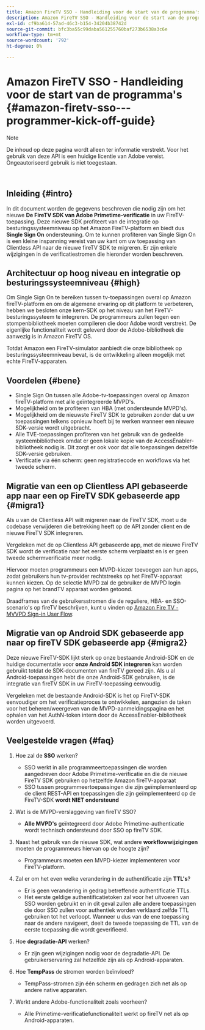 ```yaml
---
title: Amazon FireTV SSO - Handleiding voor de start van de programma's
description: Amazon FireTV SSO - Handleiding voor de start van de programma's
exl-id: cf9ba614-57ad-46c3-b154-34204b38742d
source-git-commit: bfc3ba55c99daba561255760baf273b6538a3c6e
workflow-type: tm+mt
source-wordcount: '792'
ht-degree: 0%

---
```


# Amazon FireTV SSO - Handleiding voor de start van de programma&#39;s {#amazon-firetv-sso---programmer-kick-off-guide}

>[!NOTE]
>
>De inhoud op deze pagina wordt alleen ter informatie verstrekt. Voor het gebruik van deze API is een huidige licentie van Adobe vereist. Ongeautoriseerd gebruik is niet toegestaan.

</br>

## Inleiding {#intro}

In dit document worden de gegevens beschreven die nodig zijn om het nieuwe **De FireTV SDK van Adobe Primetime-verificatie** in uw FireTV-toepassing. Deze nieuwe SDK profiteert van de integratie op besturingssysteemniveau op het Amazon FireTV-platform en biedt dus **Single Sign On** ondersteuning. Om te kunnen profiteren van Single Sign On is een kleine inspanning vereist van uw kant om uw toepassing van Clientless API naar de nieuwe fireTV SDK te migreren. Er zijn enkele wijzigingen in de verificatiestromen die hieronder worden beschreven.

## Architectuur op hoog niveau en integratie op besturingssysteemniveau {#high}

Om Single Sign On te bereiken tussen tv-toepassingen overal op Amazon fireTV-platform en om de algemene ervaring op dit platform te verbeteren, hebben we besloten onze kern-SDK op het niveau van het FireTV-besturingssysteem te integreren. De programmeurs zullen tegen een stompenbibliotheek moeten compileren die door Adobe wordt verstrekt. De eigenlijke functionaliteit wordt geleverd door de Adobe-bibliotheek die aanwezig is in Amazon FireTV OS.

Totdat Amazon een FireTV-simulator aanbiedt die onze bibliotheek op besturingssysteemniveau bevat, is de ontwikkeling alleen mogelijk met echte FireTV-apparaten.

## Voordelen {#bene}

* Single Sign On tussen alle Adobe-tv-toepassingen overal op Amazon fireTV-platform met alle geïntegreerde MVPD&#39;s.
* Mogelijkheid om te profiteren van HBA (met ondersteunde MVPD&#39;s).
* Mogelijkheid om de nieuwste FireTV SDK te gebruiken zonder dat u uw toepassingen telkens opnieuw hoeft bij te werken wanneer een nieuwe SDK-versie wordt uitgebracht.
* Alle TVE-toepassingen profiteren van het gebruik van de gedeelde systeembibliotheek omdat er geen lokale kopie van de AccessEnabler-bibliotheek nodig is. Dit zorgt er ook voor dat alle toepassingen dezelfde SDK-versie gebruiken.
* Verificatie via één scherm: geen registratiecode en workflows via het tweede scherm.

## Migratie van een op Clientless API gebaseerde app naar een op FireTV SDK gebaseerde app {#migra1}

Als u van de Clientless API wilt migreren naar de FireTV SDK, moet u de codebase verwijderen die betrekking heeft op de API zonder client en de nieuwe FireTV SDK integreren.

Vergeleken met de op Clientless API gebaseerde app, met de nieuwe FireTV SDK wordt de verificatie naar het eerste scherm verplaatst en is er geen tweede schermverificatie meer nodig.

Hiervoor moeten programmeurs een MVPD-kiezer toevoegen aan hun apps, zodat gebruikers hun tv-provider rechtstreeks op het FireTV-apparaat kunnen kiezen. Op de selectie MVPD zal de gebruiker de MVPD login pagina op het brandTV apparaat worden getoond.

Draadframes van de gebruikersstromen die de reguliere, HBA- en SSO-scenario&#39;s op fireTV beschrijven, kunt u vinden op [Amazon Fire TV - MVVPD Sign-in User Flow](https://xd.adobe.com/view/9058288e-4b67-43a1-9d5b-5f76ede6c51e/).

## Migratie van op Android SDK gebaseerde app naar op fireTV SDK gebaseerde app {#migra2}

Deze nieuwe FireTV-SDK lijkt sterk op onze bestaande Android-SDK en de huidige documentatie voor **onze Android SDK integreren** <!--http://tve.helpdocsonline.com/android-technical-overview-->kan worden gebruikt totdat de SDK-documenten van fireTV gereed zijn. Als u al Android-toepassingen hebt die onze Android-SDK gebruiken, is de integratie van fireTV SDK in uw FireTV-toepassing eenvoudig.

Vergeleken met de bestaande Android-SDK is het op FireTV-SDK eenvoudiger om het verificatieproces te ontwikkelen, aangezien de taken voor het beheren/weergeven van de MVPD-aanmeldingspagina en het ophalen van het AuthN-token intern door de AccessEnabler-bibliotheek worden uitgevoerd.

## Veelgestelde vragen {#faq}

1. Hoe zal de **SSO** werken?

   * SSO werkt in alle programmeertoepassingen die worden aangedreven door Adobe Primetime-verificatie en die de nieuwe FireTV SDK gebruiken op hetzelfde Amazon fireTV-apparaat
   * SSO tussen programmeertoepassingen die zijn geïmplementeerd op de client REST-API en toepassingen die zijn geïmplementeerd op de FireTV-SDK **wordt NIET ondersteund**

1. Wat is de MVPD-verslaggeving van fireTV SSO?

   * **Alle MVPD&#39;s** geïntegreerd door Adobe Primetime-authenticatie wordt technisch ondersteund door SSO op fireTV SDK.

1. Naast het gebruik van de nieuwe SDK, wat andere **workflowwijzigingen** moeten de programmeurs hiervan op de hoogte zijn?

   * Programmeurs moeten een MVPD-kiezer implementeren voor FireTV-platform.

1. Zal er om het even welke verandering in de authentificatie zijn **TTL&#39;s**?

   * Er is geen verandering in gedrag betreffende authentificatie TTLs.
   * Het eerste geldige authentificatietoken zal voor het uitvoeren van SSO worden gebruikt en in dit geval zullen alle andere toepassingen die door SSO zullen voor authentiek worden verklaard zelfde TTL gebruiken tot het verloopt. Wanneer u dus van de ene toepassing naar de andere navigeert, deelt de tweede toepassing de TTL van de eerste toepassing die wordt geverifieerd.

1. Hoe **degradatie-API** werken?

   * Er zijn geen wijzigingen nodig voor de degradatie-API. De gebruikerservaring zal hetzelfde zijn als op Android-apparaten.

1. Hoe **TempPass** de stromen worden beïnvloed?

   * TempPass-stromen zijn één scherm en gedragen zich net als op andere native apparaten.

1. Werkt andere Adobe-functionaliteit zoals voorheen?

   * Alle Primetime-verificatiefunctionaliteit werkt op fireTV net als op Android-apparaten.
